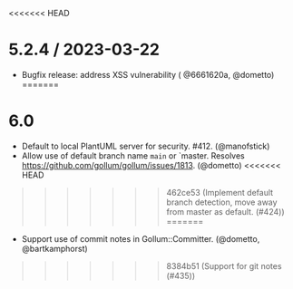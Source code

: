 <<<<<<< HEAD
# 5.2.4 / 2023-03-22

* Bugfix release: address XSS vulnerability ( @6661620a, @dometto)
=======
# 6.0

* Default to local PlantUML server for security. #412. (@manofstick)
* Allow use of default branch name `main` or `master. Resolves https://github.com/gollum/gollum/issues/1813. (@dometto)
<<<<<<< HEAD
>>>>>>> 462ce53 (Implement default branch detection, move away from master as default. (#424))
=======
* Support use of commit notes in Gollum::Committer. (@dometto, @bartkamphorst)
>>>>>>> 8384b51 (Support for git notes (#435))
